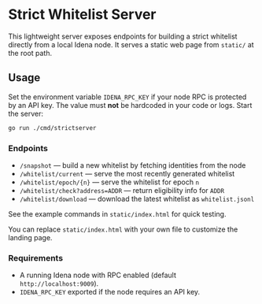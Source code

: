 # Strict Whitelist Server

This lightweight server exposes endpoints for building a strict whitelist directly from a local Idena node. It serves a static web page from `static/` at the root path.

## Usage

Set the environment variable `IDENA_RPC_KEY` if your node RPC is protected by an API key. The value must **not** be hardcoded in your code or logs. Start the server:

```bash
go run ./cmd/strictserver
```

### Endpoints

- `/snapshot` &mdash; build a new whitelist by fetching identities from the node
- `/whitelist/current` &mdash; serve the most recently generated whitelist
- `/whitelist/epoch/{n}` &mdash; serve the whitelist for epoch `n`
- `/whitelist/check?address=ADDR` &mdash; return eligibility info for `ADDR`
- `/whitelist/download` &mdash; download the latest whitelist as `whitelist.jsonl`

See the example commands in `static/index.html` for quick testing.

You can replace `static/index.html` with your own file to customize the landing page.

### Requirements

- A running Idena node with RPC enabled (default `http://localhost:9009`).
- `IDENA_RPC_KEY` exported if the node requires an API key.
